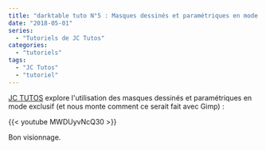 ```yaml
---
title: "darktable tuto N°5 : Masques dessinés et paramétriques en mode exclusif"
date: "2018-05-01"
series:
  - "Tutoriels de JC Tutos"
categories: 
  - "tutoriels"
tags: 
  - "JC Tutos"
  - "tutoriel"
---
```


[JC TUTOS](https://www.youtube.com/channel/UChkmJoz4r375C6F2eym99YQ) explore l'utilisation des masques dessinés et paramétriques en mode exclusif (et nous monte comment ce serait fait avec Gimp) : 

{{< youtube MWDUyvNcQ30 >}}

Bon visionnage.
